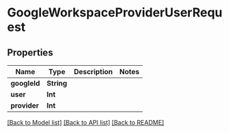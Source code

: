 # GoogleWorkspaceProviderUserRequest

## Properties
Name | Type | Description | Notes
------------ | ------------- | ------------- | -------------
**googleId** | **String** |  | 
**user** | **Int** |  | 
**provider** | **Int** |  | 

[[Back to Model list]](../README.md#documentation-for-models) [[Back to API list]](../README.md#documentation-for-api-endpoints) [[Back to README]](../README.md)


